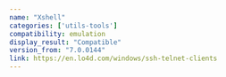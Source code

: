 ```yaml
---
name: "Xshell"
categories: ['utils-tools']
compatibility: emulation
display_result: "Compatible"
version_from: "7.0.0144"
link: https://en.lo4d.com/windows/ssh-telnet-clients
---
```


